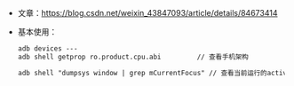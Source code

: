 - 文章：https://blog.csdn.net/weixin_43847093/article/details/84673414

- 基本使用：
    ```html
    adb devices --- 
    adb shell getprop ro.product.cpu.abi         // 查看手机架构
    
    adb shell "dumpsys window | grep mCurrentFocus" // 查看当前运行的activity  可能需要先adb进入su
  
  
    ```

